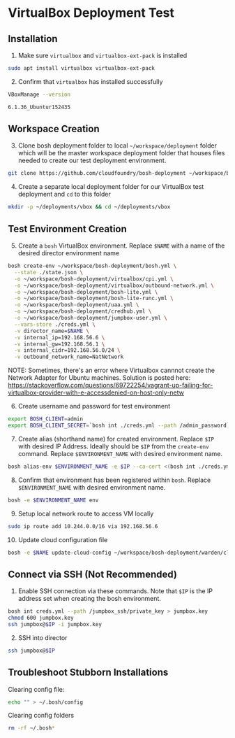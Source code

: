 # VirtualBox Deployment Test

## Installation

1. Make sure `virtualbox` and `virtualbox-ext-pack` is installed

```bash
sudo apt install virtualbox virtualbox-ext-pack
```

2. Confirm that `virtualbox` has installed successfully

```bash
VBoxManage --version

6.1.36_Ubuntur152435
```
## Workspace Creation


3. Clone bosh deployment folder to local `~/workspace/deployment` folder which will be the master workspace deployment folder that houses files needed to create our test deployment environment.

```bash
git clone https://github.com/cloudfoundry/bosh-deployment ~/workspace/bosh-deployment
```

4. Create a separate local deployment folder for our VirtualBox test deployment and `cd` to this folder
```bash
mkdir -p ~/deployments/vbox && cd ~/deployments/vbox
```
## Test Environment Creation
5. Create a `bosh` VirtualBox environment. Replace `$NAME` with a name of the desired director environment name

```bash
bosh create-env ~/workspace/bosh-deployment/bosh.yml \
  --state ./state.json \
  -o ~/workspace/bosh-deployment/virtualbox/cpi.yml \
  -o ~/workspace/bosh-deployment/virtualbox/outbound-network.yml \
  -o ~/workspace/bosh-deployment/bosh-lite.yml \
  -o ~/workspace/bosh-deployment/bosh-lite-runc.yml \
  -o ~/workspace/bosh-deployment/uaa.yml \
  -o ~/workspace/bosh-deployment/credhub.yml \
  -o ~/workspace/bosh-deployment/jumpbox-user.yml \
  --vars-store ./creds.yml \
  -v director_name=$NAME \
  -v internal_ip=192.168.56.6 \
  -v internal_gw=192.168.56.1 \
  -v internal_cidr=192.168.56.0/24 \
  -v outbound_network_name=NatNetwork
```
NOTE: Sometimes, there's an error where Virtualbox cannnot create the Network Adapter for Ubuntu machines. Solution is posted here: https://stackoverflow.com/questions/69722254/vagrant-up-failing-for-virtualbox-provider-with-e-accessdenied-on-host-only-netw

6. Create username and password for test environment

```bash
export BOSH_CLIENT=admin
export BOSH_CLIENT_SECRET=`bosh int ./creds.yml --path /admin_password`
```

7. Create alias (shorthand name) for created environment. Replace `$IP` with desired IP Address. Ideally should be `$IP` from the `create-env` command. Replace `$ENVIRONMENT_NAME` with desired environment name. 

```bash
bosh alias-env $ENVIRONMENT_NAME -e $IP --ca-cert <(bosh int ./creds.yml --path /director_ssl/ca)
```

8. Confirm that environment has been registered within `bosh`. Replace `$ENVIRONMENT_NAME` with desired environment name. 

```bash
bosh -e $ENVIRONMENT_NAME env
```
9. Setup local network route to access VM locally
```bash
sudo ip route add 10.244.0.0/16 via 192.168.56.6
```

10. Update cloud configuration file
```bash
bosh -e $NAME update-cloud-config ~/workspace/bosh-deployment/warden/cloud-config.yml
```


## Connect via SSH (Not Recommended)
1. Enable SSH connection via these commands. Note that `$IP` is the IP address set when creating the bosh environment. 
```bash
bosh int creds.yml --path /jumpbox_ssh/private_key > jumpbox.key
chmod 600 jumpbox.key
ssh jumpbox@$IP -i jumpbox.key
```

2. SSH into director

```bash
ssh jumpbox@$IP
```

## Troubleshoot Stubborn Installations
Clearing config file:
```bash
echo "" > ~/.bosh/config
```

Clearing config folders
```bash
rm -rf ~/.bosh* 
```
